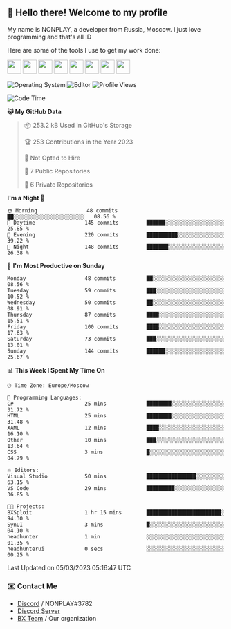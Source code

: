 ## :wave: Hello there! Welcome to my profile

My name is NONPLAY, a developer from Russia, Moscow. I just love programming and that's all :D

Here are some of the tools I use to get my work done:

<kbd><img height="32" src="https://img.icons8.com/color/2x/visual-studio-code-2019.png"></kbd>
<kbd><img height="32" src="https://img.icons8.com/color/2x/linux.png"></kbd>
<kbd><img height="32" src="https://img.icons8.com/fluent/2x/console.png"></kbd>
<kbd><img height="32" src="https://img.icons8.com/color/2x/open-source.png"></kbd>
<kbd><img height="32" src="https://img.icons8.com/color/2x/git.png"></kbd>
<kbd><img height="32" src="https://img.icons8.com/color/2x/nginx.png"></kbd>
<a href="?#gh-light-mode-only"><kbd><img height="32" src="https://img.icons8.com/metro/2x/mysql.png"></kbd></a>
<a href="?#gh-dark-mode-only"><kbd><img height="32" src="https://img.icons8.com/FFFFFF/metro/2x/mysql.png"></kbd></a>

![Operating System](https://img.shields.io/badge/OS-Windows%2010%20Pro-informational?style=for-the-badge&logo=Windows&logoColor=white&color=007ec6)
![Editor](https://img.shields.io/badge/Editor-VS%20Code-informational?style=for-the-badge&logo=Visual%20Studio%20Code&logoColor=white&color=007ec6)
![Profile Views](https://komarev.com/ghpvc/?username=NONPLAYT&color=blue&style=for-the-badge)

<!--START_SECTION:waka-->
![Code Time](http://img.shields.io/badge/Code%20Time-77%20hrs%2048%20mins-blue)

**🐱 My GitHub Data** 

> 📦 253.2 kB Used in GitHub's Storage 
 > 
> 🏆 253 Contributions in the Year 2023
 > 
> 🚫 Not Opted to Hire
 > 
> 📜 7 Public Repositories 
 > 
> 🔑 6 Private Repositories 
 > 
**I'm a Night 🦉** 

```text
🌞 Morning                48 commits          ██░░░░░░░░░░░░░░░░░░░░░░░   08.56 % 
🌆 Daytime                145 commits         ██████░░░░░░░░░░░░░░░░░░░   25.85 % 
🌃 Evening                220 commits         ██████████░░░░░░░░░░░░░░░   39.22 % 
🌙 Night                  148 commits         ███████░░░░░░░░░░░░░░░░░░   26.38 % 
```
📅 **I'm Most Productive on Sunday** 

```text
Monday                   48 commits          ██░░░░░░░░░░░░░░░░░░░░░░░   08.56 % 
Tuesday                  59 commits          ███░░░░░░░░░░░░░░░░░░░░░░   10.52 % 
Wednesday                50 commits          ██░░░░░░░░░░░░░░░░░░░░░░░   08.91 % 
Thursday                 87 commits          ████░░░░░░░░░░░░░░░░░░░░░   15.51 % 
Friday                   100 commits         ████░░░░░░░░░░░░░░░░░░░░░   17.83 % 
Saturday                 73 commits          ███░░░░░░░░░░░░░░░░░░░░░░   13.01 % 
Sunday                   144 commits         ██████░░░░░░░░░░░░░░░░░░░   25.67 % 
```


📊 **This Week I Spent My Time On** 

```text
🕑︎ Time Zone: Europe/Moscow

💬 Programming Languages: 
C#                       25 mins             ████████░░░░░░░░░░░░░░░░░   31.72 % 
HTML                     25 mins             ████████░░░░░░░░░░░░░░░░░   31.48 % 
XAML                     12 mins             ████░░░░░░░░░░░░░░░░░░░░░   16.10 % 
Other                    10 mins             ███░░░░░░░░░░░░░░░░░░░░░░   13.64 % 
CSS                      3 mins              █░░░░░░░░░░░░░░░░░░░░░░░░   04.79 % 

🔥 Editors: 
Visual Studio            50 mins             ████████████████░░░░░░░░░   63.15 % 
VS Code                  29 mins             █████████░░░░░░░░░░░░░░░░   36.85 % 

🐱‍💻 Projects: 
BXSploit                 1 hr 15 mins        ████████████████████████░   94.30 % 
SynUI                    3 mins              █░░░░░░░░░░░░░░░░░░░░░░░░   04.10 % 
headhunter               1 min               ░░░░░░░░░░░░░░░░░░░░░░░░░   01.35 % 
headhunterui             0 secs              ░░░░░░░░░░░░░░░░░░░░░░░░░   00.25 % 
```


 Last Updated on 05/03/2023 05:16:47 UTC
<!--END_SECTION:waka-->

### ✉️ Contact Me

- [Discord](https://discord.com/users/597087584090587177) / NONPLAY#3782
- [Discord Server](https://discord.gg/p7cxhw7E2M)
- [BX Team](https://github.com/BX-Team) / Our organization
